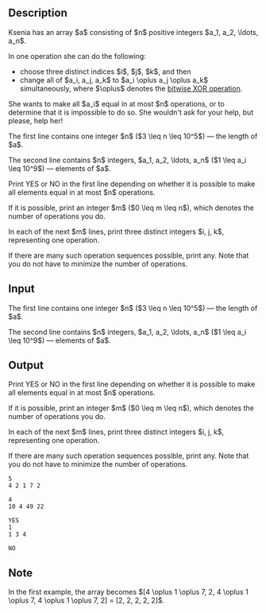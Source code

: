 ## Description

<div><p>Ksenia has an array $a$ consisting of $n$ positive integers $a_1, a_2, \ldots, a_n$. </p><p>In one operation she can do the following: </p><ul> <li> choose three distinct indices $i$, $j$, $k$, and then </li><li> change all of $a_i, a_j, a_k$ to $a_i \oplus a_j \oplus a_k$ simultaneously, where $\oplus$ denotes the <a href="https://en.wikipedia.org/wiki/Bitwise_operation#XOR">bitwise XOR operation</a>. </li></ul><p>She wants to make all $a_i$ equal <span class="tex-font-style-bf">in at most $n$ operations</span>, or to determine that it is impossible to do so. She wouldn't ask for your help, but please, help her!</p></div><div class="input-specification"><p>The first line contains one integer $n$ ($3 \leq n \leq 10^5$)&nbsp;— the length of $a$.</p><p>The second line contains $n$ integers, $a_1, a_2, \ldots, a_n$ ($1 \leq a_i \leq 10^9$)&nbsp;— elements of $a$.</p></div><div class="output-specification"><p>Print <span class="tex-font-style-tt">YES</span> or <span class="tex-font-style-tt">NO</span> in the first line depending on whether it is possible to make all elements equal in at most $n$ operations.</p><p>If it is possible, print an integer $m$ ($0 \leq m \leq n$), which denotes the number of operations you do.</p><p>In each of the next $m$ lines, print three distinct integers $i, j, k$, representing one operation. </p><p>If there are many such operation sequences possible, print any. Note that you do <span class="tex-font-style-bf">not</span> have to minimize the number of operations.</p></div>

## Input

<p>The first line contains one integer $n$ ($3 \leq n \leq 10^5$)&nbsp;— the length of $a$.</p><p>The second line contains $n$ integers, $a_1, a_2, \ldots, a_n$ ($1 \leq a_i \leq 10^9$)&nbsp;— elements of $a$.</p>

## Output

<p>Print <span class="tex-font-style-tt">YES</span> or <span class="tex-font-style-tt">NO</span> in the first line depending on whether it is possible to make all elements equal in at most $n$ operations.</p><p>If it is possible, print an integer $m$ ($0 \leq m \leq n$), which denotes the number of operations you do.</p><p>In each of the next $m$ lines, print three distinct integers $i, j, k$, representing one operation. </p><p>If there are many such operation sequences possible, print any. Note that you do <span class="tex-font-style-bf">not</span> have to minimize the number of operations.</p>





```input1
5
4 2 1 7 2
```




```input2
4
10 4 49 22
```




```output1
YES
1
1 3 4
```




```output2
NO
```



## Note

<p>In the first example, the array becomes $[4 \oplus 1 \oplus 7, 2, 4 \oplus 1 \oplus 7, 4 \oplus 1 \oplus 7, 2] = [2, 2, 2, 2, 2]$.</p>
